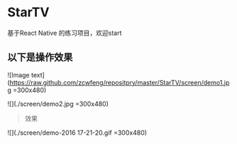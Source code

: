 # StarTV
基于React Native 的练习项目，欢迎start

## 以下是操作效果


![Image text](https://raw.github.com/zcwfeng/repositpry/master/StarTV/screen/demo1.jpg =300x480)

![](./screen/demo2.jpg =300x480)

> 效果

![](./screen/demo-2016 17-21-20.gif =300x480)
